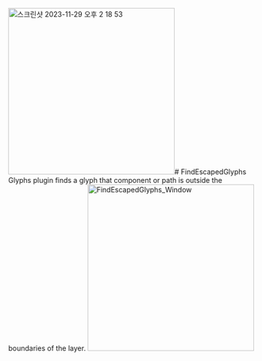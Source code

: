 <img width="335" alt="스크린샷 2023-11-29 오후 2 18 53" src="https://github.com/sindpfla98/FindEscapedGlyphs/assets/43367995/a2e0b820-fa24-43d4-95bd-8ef529d1d888"># FindEscapedGlyphs
Glyphs plugin finds a glyph that component or path is outside the boundaries of the layer.
<img width="335" alt="FindEscapedGlyphs_Window" src="https://github.com/sindpfla98/FindEscapedGlyphs/assets/43367995/a04416bc-9350-4e31-bc13-4bf0dacbfb5f">

